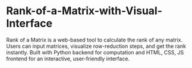 # Rank-of-a-Matrix-with-Visual-Interface
Rank of a Matrix is a web-based tool to calculate the rank of any matrix. Users can input matrices, visualize row-reduction steps, and get the rank instantly. Built with Python backend for computation and HTML, CSS, JS frontend for an interactive, user-friendly interface.

